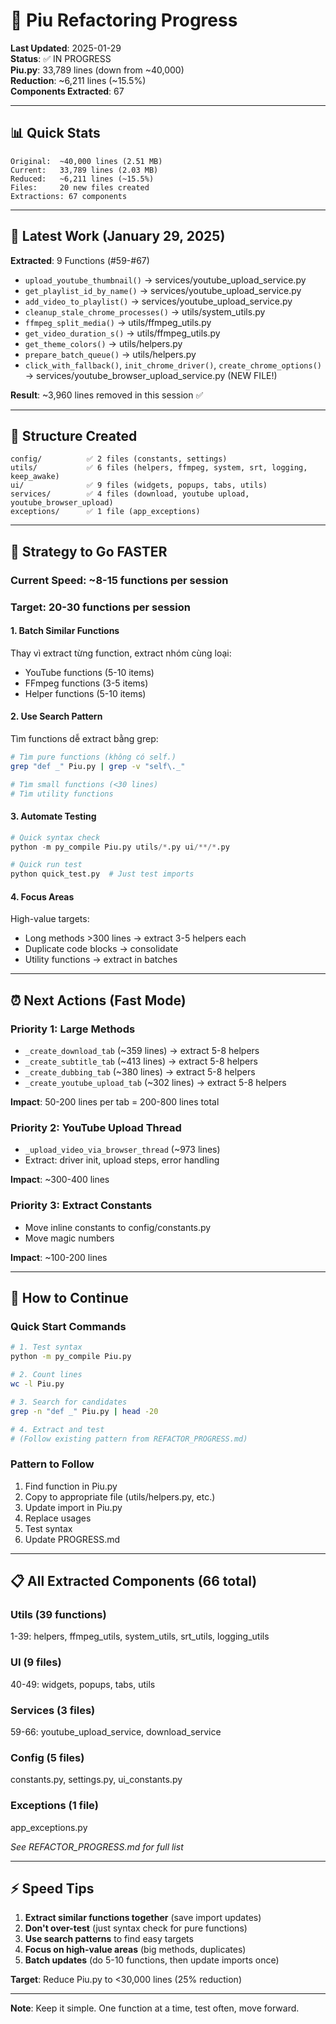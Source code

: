 # 🎯 Piu Refactoring Progress

**Last Updated**: 2025-01-29  
**Status**: ✅ IN PROGRESS  
**Piu.py**: 33,789 lines (down from ~40,000)  
**Reduction**: ~6,211 lines (~15.5%)  
**Components Extracted**: 67

---

## 📊 Quick Stats

```
Original:  ~40,000 lines (2.51 MB)
Current:   33,789 lines (2.03 MB)
Reduced:   ~6,211 lines (~15.5%)
Files:     20 new files created
Extractions: 67 components
```

---

## 🎯 Latest Work (January 29, 2025)

**Extracted**: 9 Functions (#59-#67)
- `upload_youtube_thumbnail()` → services/youtube_upload_service.py
- `get_playlist_id_by_name()` → services/youtube_upload_service.py  
- `add_video_to_playlist()` → services/youtube_upload_service.py
- `cleanup_stale_chrome_processes()` → utils/system_utils.py
- `ffmpeg_split_media()` → utils/ffmpeg_utils.py
- `get_video_duration_s()` → utils/ffmpeg_utils.py
- `get_theme_colors()` → utils/helpers.py
- `prepare_batch_queue()` → utils/helpers.py
- `click_with_fallback()`, `init_chrome_driver()`, `create_chrome_options()` → services/youtube_browser_upload_service.py (NEW FILE!)

**Result**: ~3,960 lines removed in this session ✅

---

## 📁 Structure Created

```
config/          ✅ 2 files (constants, settings)
utils/           ✅ 6 files (helpers, ffmpeg, system, srt, logging, keep_awake)
ui/              ✅ 9 files (widgets, popups, tabs, utils)
services/        ✅ 4 files (download, youtube upload, youtube_browser_upload)
exceptions/      ✅ 1 file (app_exceptions)
```

---

## 🚀 Strategy to Go FASTER

### Current Speed: ~8-15 functions per session
### Target: 20-30 functions per session

#### 1. **Batch Similar Functions**
Thay vì extract từng function, extract nhóm cùng loại:
- YouTube functions (5-10 items)
- FFmpeg functions (3-5 items)
- Helper functions (5-10 items)

#### 2. **Use Search Pattern**
Tìm functions dễ extract bằng grep:
```bash
# Tìm pure functions (không có self.)
grep "def _" Piu.py | grep -v "self\._" 

# Tìm small functions (<30 lines)
# Tìm utility functions
```

#### 3. **Automate Testing**
```python
# Quick syntax check
python -m py_compile Piu.py utils/*.py ui/**/*.py

# Quick run test
python quick_test.py  # Just test imports
```

#### 4. **Focus Areas**
High-value targets:
- Long methods >300 lines → extract 3-5 helpers each
- Duplicate code blocks → consolidate
- Utility functions → extract in batches

---

## ⏰ Next Actions (Fast Mode)

### Priority 1: Large Methods
- `_create_download_tab` (~359 lines) → extract 5-8 helpers
- `_create_subtitle_tab` (~413 lines) → extract 5-8 helpers  
- `_create_dubbing_tab` (~380 lines) → extract 5-8 helpers
- `_create_youtube_upload_tab` (~302 lines) → extract 5-8 helpers

**Impact**: 50-200 lines per tab = 200-800 lines total

### Priority 2: YouTube Upload Thread
- `_upload_video_via_browser_thread` (~973 lines)
- Extract: driver init, upload steps, error handling

**Impact**: ~300-400 lines

### Priority 3: Extract Constants
- Move inline constants to config/constants.py
- Move magic numbers

**Impact**: ~100-200 lines

---

## 📝 How to Continue

### Quick Start Commands
```bash
# 1. Test syntax
python -m py_compile Piu.py

# 2. Count lines
wc -l Piu.py

# 3. Search for candidates
grep -n "def _" Piu.py | head -20

# 4. Extract and test
# (Follow existing pattern from REFACTOR_PROGRESS.md)
```

### Pattern to Follow
1. Find function in Piu.py
2. Copy to appropriate file (utils/helpers.py, etc.)
3. Update import in Piu.py
4. Replace usages
5. Test syntax
6. Update PROGRESS.md

---

## 📋 All Extracted Components (66 total)

### Utils (39 functions)
1-39: helpers, ffmpeg_utils, system_utils, srt_utils, logging_utils

### UI (9 files)
40-49: widgets, popups, tabs, utils

### Services (3 files)
59-66: youtube_upload_service, download_service

### Config (5 files)
constants.py, settings.py, ui_constants.py

### Exceptions (1 file)
app_exceptions.py

*See REFACTOR_PROGRESS.md for full list*

---

## ⚡ Speed Tips

1. **Extract similar functions together** (save import updates)
2. **Don't over-test** (just syntax check for pure functions)
3. **Use search patterns** to find easy targets
4. **Focus on high-value areas** (big methods, duplicates)
5. **Batch updates** (do 5-10 functions, then update imports once)

**Target**: Reduce Piu.py to <30,000 lines (25% reduction)

---

**Note**: Keep it simple. One function at a time, test often, move forward.
